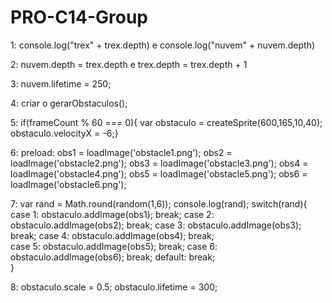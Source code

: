 # PRO-C14-Group

1: console.log("trex" + trex.depth) e console.log("nuvem" + nuvem.depth)

2: nuvem.depth = trex.depth e trex.depth = trex.depth + 1

3: nuvem.lifetime = 250;

4: criar o gerarObstaculos();

5: if(frameCount % 60 === 0){
    var obstaculo = createSprite(600,165,10,40);
    obstaculo.velocityX = -6;}

6: preload: obs1 = loadImage('obstacle1.png');
  obs2 = loadImage('obstacle2.png');
  obs3 = loadImage('obstacle3.png');
  obs4 = loadImage('obstacle4.png');
  obs5 = loadImage('obstacle5.png');
  obs6 = loadImage('obstacle6.png');

  7: var rand = Math.round(random(1,6));
    console.log(rand);
    switch(rand){
      case 1: obstaculo.addImage(obs1);
              break;
      case 2: obstaculo.addImage(obs2);
              break;
      case 3: obstaculo.addImage(obs3);
              break;
      case 4: obstaculo.addImage(obs4);
              break;   
      case 5: obstaculo.addImage(obs5);
              break; 
      case 6: obstaculo.addImage(obs6);
              break;
      default: break;    
    }


8: obstaculo.scale = 0.5;
    obstaculo.lifetime = 300;
